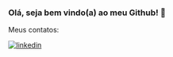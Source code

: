 ### Olá, seja bem vindo(a) ao meu Github! 👋

Meus contatos: 

[![linkedin](	https://img.shields.io/badge/TypeScript-007ACC?style=for-the-badge&logo=typescript&logoColor=white)](https://www.linkedin.com/in/ingride-reis-020097226/)


